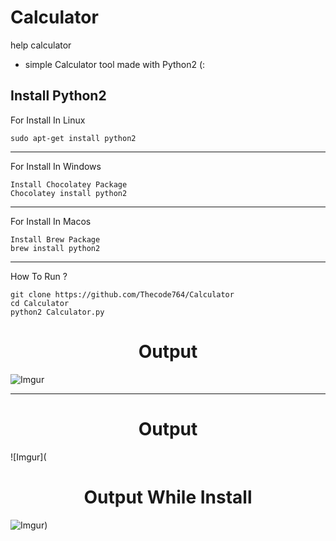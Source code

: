 # Calculator
help calculator
- simple Calculator tool made with Python2 (:
## Install Python2
For Install In Linux 
```
sudo apt-get install python2
```
---
For Install In Windows
```
Install Chocolatey Package
Chocolatey install python2
```
---
For Install In Macos
```
Install Brew Package
brew install python2
```
---
How To Run ?
```
git clone https://github.com/Thecode764/Calculator
cd Calculator
python2 Calculator.py
```
<h1 align="center">Output</h1>

![Imgur](https://i.postimg.cc/fMBWjc8w/Screenshot-from-2023-08-06-03-14-35.png?dl=1)

---

<h1 align="center">Output</h1>

![Imgur](<h1 align="center">Output While Install</h1>

![Imgur](https://i.postimg.cc/fMBWjc8w/Screenshot-from-2023-08-06-03-14-35.png?dl=1))
